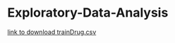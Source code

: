 # Exploratory-Data-Analysis
[link to download trainDrug.csv](https://www.kaggle.com/lkuffo/exploratory-data-analysis-w-python) 
